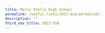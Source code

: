 ```yaml
---
title: Maris Stella High School
permalink: /useful-links/2023-dsa/permalink/
description: ""
third_nav_title: 2023 DSA
---
```

